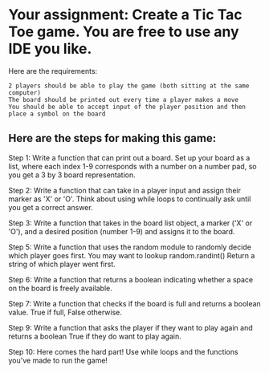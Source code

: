 # Your assignment: Create a Tic Tac Toe game. You are free to use any IDE you like.

Here are the requirements:
```
2 players should be able to play the game (both sitting at the same computer)
The board should be printed out every time a player makes a move
You should be able to accept input of the player position and then place a symbol on the board
```

## Here are the steps for making this game:

Step 1: Write a function that can print out a board. Set up your board as a list, where each index 1-9 corresponds with a number on a number pad, so you get a 3 by 3 board representation.

Step 2: Write a function that can take in a player input and assign their marker as 'X' or 'O'. Think about using while loops to continually ask until you get a correct answer.

Step 3: Write a function that takes in the board list object, a marker ('X' or 'O'), and a desired position (number 1-9) and assigns it to the board.

Step 5: Write a function that uses the random module to randomly decide which player goes first. You may want to lookup random.randint() Return a string of which player went first.

Step 6: Write a function that returns a boolean indicating whether a space on the board is freely available.

Step 7: Write a function that checks if the board is full and returns a boolean value. True if full, False otherwise.

Step 9: Write a function that asks the player if they want to play again and returns a boolean True if they do want to play again.

Step 10: Here comes the hard part! Use while loops and the functions you've made to run the game!
